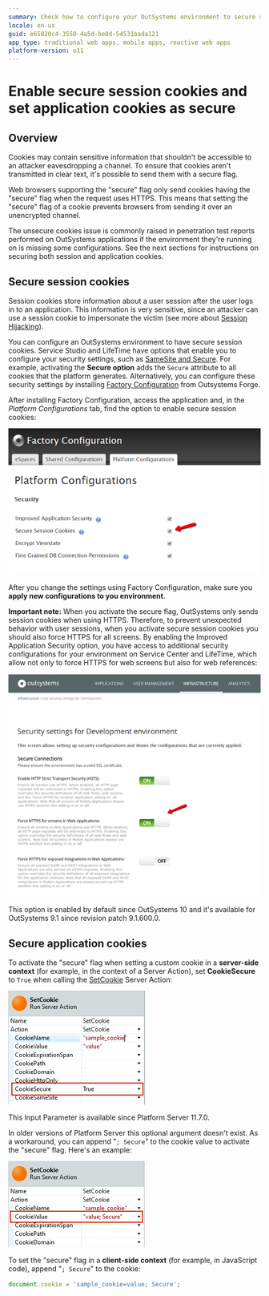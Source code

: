 ```yaml
---
summary: Check how to configure your OutSystems environment to secure session cookies and how to activate the secure cookie flag while developing the app.
locale: en-us
guid: e65820c4-3550-4a5d-be8d-54531bada121
app_type: traditional web apps, mobile apps, reactive web apps
platform-version: o11
---
```


# Enable secure session cookies and set application cookies as secure

## Overview

Cookies may contain sensitive information that shouldn't be accessible to an attacker eavesdropping a channel. To ensure that cookies aren't transmitted in clear text, it's possible to send them with a secure flag.

Web browsers supporting the "secure" flag only send cookies having the "secure" flag when the request uses HTTPS. This means that setting the "secure" flag of a cookie prevents browsers from sending it over an unencrypted channel.

The unsecure cookies issue is commonly raised in penetration test reports performed on OutSystems applications if the environment they're running on is missing some configurations. See the next sections for instructions on securing both session and application cookies.

## Secure session cookies

Session cookies store information about a user session after the user logs in to an application. This information is very sensitive, since an attacker can use a session cookie to impersonate the victim (see more about [Session Hijacking](https://en.wikipedia.org/wiki/Session_hijacking)).

You can configure an OutSystems environment to have secure session cookies. Service Studio and LifeTime have options that enable you to configure your security settings, such as [SameSite and Secure](https://success.outsystems.com/Support/Enterprise_Customers/Maintenance_and_Operations/Upcoming_changes_in_cookie_handling_in_Google_Chrome#patch). For example, activating the **Secure option** adds the `Secure` attribute to all cookies that the platform generates. Alternatively, you can configure these security settings by installing [Factory Configuration](https://www.outsystems.com/forge/component/25/factory-configuration/) from Outsystems Forge.

After installing Factory Configuration, access the application and, in the *Platform Configurations* tab, find the option to enable secure session cookies:

![configuration screen to turn secure session cookies](images/secure-cookies-enable-secure-session_0.png)

<div class="info" markdown="1">

After you change the settings using Factory Configuration, make sure you **apply new configurations to you environment**.

</div>


**Important note:** When you activate the secure flag, OutSystems only sends session cookies when using HTTPS. Therefore, to prevent unexpected behavior with user sessions, when you activate secure session cookies you should also force HTTPS for all screens. By enabling the Improved Application Security option, you have access to additional security configurations for your environment on Service Center and LifeTime, which allow not only to force HTTPS for web screens but also for web references:

![configuration screen for force HTTPS](images/secure-cookies-enable-secure-session_1.png)

This option is enabled by default since OutSystems 10 and it's available for OutSystems 9.1 since revision patch 9.1.600.0.

## Secure application cookies

To activate the "secure" flag when setting a custom cookie in a **server-side context** (for example, in the context of a Server Action), set **CookieSecure** to `True` when calling the [SetCookie](https://success.outsystems.com/Documentation/11/Reference/OutSystems_APIs/HTTPRequestHandler_API#SetCookie) Server Action:

![Set CookieSecure property in Service Studio](images/secure-cookies-cookiesecure-property-ss.png)

This Input Parameter is available since Platform Server 11.7.0.

In older versions of Platform Server this optional argument doesn't exist. As a workaround, you can append "`; Secure`" to the cookie value to activate the "secure" flag. Here's an example:

![Add Secure string to CookieValue input parameter](images/secure-cookies-legacysecurevalue-ss.png)

To set the "secure" flag in a **client-side context** (for example, in JavaScript code), append "`; Secure`" to the cookie:

```javascript
document.cookie = 'sample_cookie=value; Secure';
```
